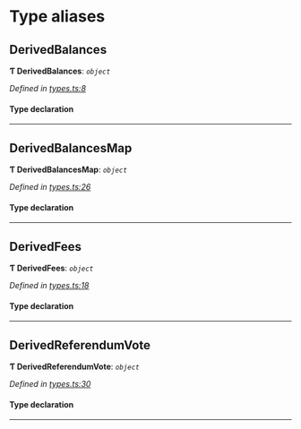 

# Type aliases

<a id="derivedbalances"></a>

##  DerivedBalances

**Ƭ DerivedBalances**: *`object`*

*Defined in [types.ts:8](https://github.com/polkadot-js/api/blob/452a9dd/packages/api-derive/src/types.ts#L8)*

#### Type declaration

___
<a id="derivedbalancesmap"></a>

##  DerivedBalancesMap

**Ƭ DerivedBalancesMap**: *`object`*

*Defined in [types.ts:26](https://github.com/polkadot-js/api/blob/452a9dd/packages/api-derive/src/types.ts#L26)*

#### Type declaration

[index: `string`]: [DerivedBalances](_types_.md#derivedbalances)

___
<a id="derivedfees"></a>

##  DerivedFees

**Ƭ DerivedFees**: *`object`*

*Defined in [types.ts:18](https://github.com/polkadot-js/api/blob/452a9dd/packages/api-derive/src/types.ts#L18)*

#### Type declaration

___
<a id="derivedreferendumvote"></a>

##  DerivedReferendumVote

**Ƭ DerivedReferendumVote**: *`object`*

*Defined in [types.ts:30](https://github.com/polkadot-js/api/blob/452a9dd/packages/api-derive/src/types.ts#L30)*

#### Type declaration

___

